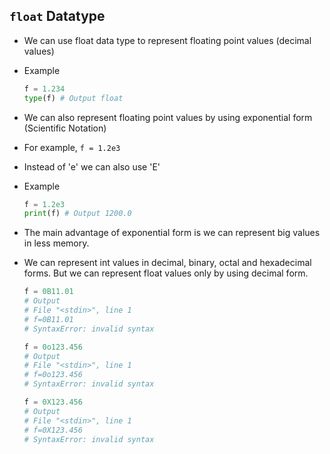 ## `float` Datatype
- We can use float data type to represent floating point values (decimal values)
- Example
    ```python
    f = 1.234
    type(f) # Output float
    ```
- We can also represent floating point values by using exponential form (Scientific Notation)
- For example, `f = 1.2e3`
- Instead of 'e' we can also use 'E'
- Example
    ```python
    f = 1.2e3
    print(f) # Output 1200.0
    ```
- The main advantage of exponential form is we can represent big values in less memory.
- We can represent int values in decimal, binary, octal and hexadecimal forms. But we can represent float values only by using decimal form.
    ```python
    f = 0B11.01
    # Output
    # File "<stdin>", line 1
    # f=0B11.01
    # SyntaxError: invalid syntax
    ```

    ```python
    f = 0o123.456
    # Output
    # File "<stdin>", line 1
    # f=0o123.456    
    # SyntaxError: invalid syntax
    ```

    ```python
    f = 0X123.456
    # Output
    # File "<stdin>", line 1
    # f=0X123.456    
    # SyntaxError: invalid syntax
    ```